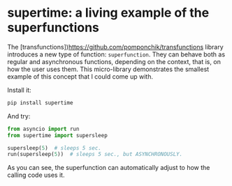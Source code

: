 # supertime: a living example of the superfunctions

The [transfunctions])https://github.com/pomponchik/transfunctions library introduces a new type of function: `superfunction`. They can behave both as regular and asynchronous functions, depending on the context, that is, on how the user uses them. This micro-library demonstrates the smallest example of this concept that I could come up with.

Install it:

```bash
pip install supertime
```

And try:

```python
from asyncio import run
from supertime import supersleep

supersleep(5)  # sleeps 5 sec.
run(supersleep(5))  # sleeps 5 sec., but ASYNCHRONOUSLY.
```

As you can see, the superfunction can automatically adjust to how the calling code uses it.
